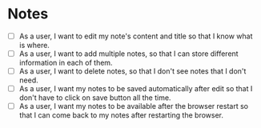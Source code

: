 # __Notes__

- [ ] As a user, I want to edit my note's content and title so that I know what is where.
- [ ] As a user, I want to add multiple notes, so that I can store different information in each of them.
- [ ] As a user, I want to delete notes, so that I don't see notes that I don't need.
- [ ] As a user, I want my notes to be saved automatically after edit so that I don't have to click on save button all the time.
- [ ] As a user, I want my notes to be available after the browser restart so that I can come back to my notes after restarting the browser.
